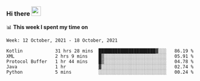 ### Hi there <a href="https://www.gautamkrishnar.com/"><img src="https://media.giphy.com/media/hvRJCLFzcasrR4ia7z/giphy.gif" width="25px"></a>

📊 **This week I spent my time on**

<!--START_SECTION:waka-->
```text
Week: 12 October, 2021 - 18 October, 2021

Kotlin            31 hrs 28 mins  █████████████████████▓░░░   86.19 % 
XML               2 hrs 9 mins    █▒░░░░░░░░░░░░░░░░░░░░░░░   05.91 % 
Protocol Buffer   1 hr 44 mins    █▒░░░░░░░░░░░░░░░░░░░░░░░   04.78 % 
Java              1 hr            ▓░░░░░░░░░░░░░░░░░░░░░░░░   02.74 % 
Python            5 mins          ░░░░░░░░░░░░░░░░░░░░░░░░░   00.24 % 
```
<!--END_SECTION:waka-->
